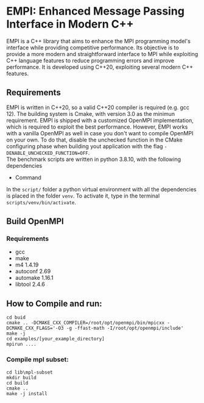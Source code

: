 # EMPI: Enhanced Message Passing Interface in Modern C++
EMPI is a C++ library that aims to enhance the MPI programming model's interface while providing competitive performance. Its objective is to provide a more modern and straightforward interface to MPI while exploiting C++ language features to reduce programming errors and improve performance. It is developed using C++20, exploiting several modern C++ features. 

## Requirements
EMPI is written in C++20, so a valid C++20 compiler is required (e.g. gcc 12). The building system is Cmake, with version 3.0 as the minimun requirement.
EMPI is shipped with a customized OpenMPI implementation, which is required to exploit the best performance. However, EMPI works with a vanilla OpenMPI as well in case you don't want to compile OpenMPI on your own. To do that, disable the unchecked function in the CMake configuring phase when building yout application with the flag `-DENABLE_UNCHECKED_FUNCTION=OFF`.  
The benchmark scripts are written in python 3.8.10, with the following dependencies

- Command  

In the `script/` folder a python virtual environment with all the dependencies is placed in the folder `venv`. To activate it, type in the terminal `scripts/venv/bin/activate`.  

## Build OpenMPI

### Requirements
- gcc 
- make
- m4 1.4.19
- autoconf 2.69
- automake 1.16.1
- libtool 2.4.6









## How to Compile and run:
```
cd buid
cmake .. -DCMAKE_CXX_COMPILER=/root/opt/openmpi/bin/mpicxx -DCMAKE_CXX_FLAGS='-O3 -g -ffast-math -I/root/opt/openmpi/include'
make -j 
cd examples/[your_example_directory]
mpirun .... 
```
### Compile mpl subset:
```
cd lib\mpl-subset
mkdir build
cd build
cmake .. 
make -j install
```
